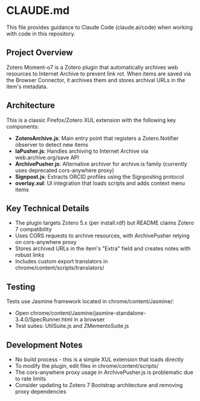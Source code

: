 # CLAUDE.md

This file provides guidance to Claude Code (claude.ai/code) when working with code in this repository.

## Project Overview

Zotero Moment-o7 is a Zotero plugin that automatically archives web resources to Internet Archive to prevent link rot. When items are saved via the Browser Connector, it archives them and stores archival URLs in the item's metadata.

## Architecture

This is a classic Firefox/Zotero XUL extension with the following key components:

- **ZoteroArchive.js**: Main entry point that registers a Zotero.Notifier observer to detect new items
- **IaPusher.js**: Handles archiving to Internet Archive via web.archive.org/save API
- **ArchivePusher.js**: Alternative archiver for archive.is family (currently uses deprecated cors-anywhere proxy)
- **Signpost.js**: Extracts ORCID profiles using the Signposting protocol
- **overlay.xul**: UI integration that loads scripts and adds context menu items

## Key Technical Details

- The plugin targets Zotero 5.x (per install.rdf) but README claims Zotero 7 compatibility
- Uses CORS requests to archive resources, with ArchivePusher relying on cors-anywhere proxy
- Stores archived URLs in the item's "Extra" field and creates notes with robust links
- Includes custom export translators in chrome/content/scripts/translators/

## Testing

Tests use Jasmine framework located in chrome/content/Jasmine/:
- Open chrome/content/Jasmine/jasmine-standalone-3.4.0/SpecRunner.html in a browser
- Test suites: UtilSuite.js and ZMementoSuite.js

## Development Notes

- No build process - this is a simple XUL extension that loads directly
- To modify the plugin, edit files in chrome/content/scripts/
- The cors-anywhere proxy usage in ArchivePusher.js is problematic due to rate limits
- Consider updating to Zotero 7 Bootstrap architecture and removing proxy dependencies